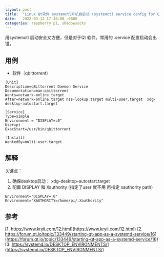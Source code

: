 ```yaml
---
layout: post
title:  "Linux Qt软件 systemctl开机自启动 (systemctl service config for Qt app)"
date:   2022-03-12 17:36:00 -0600
categories: raspberry pi, shadowsocks
---
```


用systemctl 启动安全又方便，但是对于Qt 软件，常用的 .service 配置启动会出错。 

## 用例
- 软件（qbittorrent)

```
[Unit]
Description=qBittorrent Daemon Service
Documentation=man:qbittorrent
Wants=network-online.target
After=network-online.target nss-lookup.target multi-user.target  xdg-desktop-autostart.target

[Service]
Type=simple
Environment = "DISPLAY=:0"
User=pi
ExecStart=/usr/bin/qbittorrent

[Install]
WantedBy=multi-user.target
```

## 解释
关键点：
1. 确保desktop启动： xdg-desktop-autostart.target
2. 配置 DISPLAY 和 Xauthority (指定了user 就不用 再指定 xauthority path)
```
Environment="DISPLAY=:0"
Environment="XAUTHORITY=/home/pi/.Xauthority"
```

## 参考
[1. https://www.kryii.com/12.html](https://www.kryii.com/12.html)
[2. https://forum.qt.io/topic/133449/starting-qt-app-as-a-systemd-service/16](https://forum.qt.io/topic/133449/starting-qt-app-as-a-systemd-service/16)
[3. https://systemd.io/DESKTOP_ENVIRONMENTS/](https://systemd.io/DESKTOP_ENVIRONMENTS/)